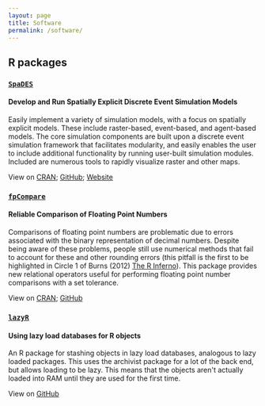 ```yaml
---
layout: page
title: Software
permalink: /software/
---
```


## R packages

### [`SpaDES`](http://SpaDES.PredictiveEcology.org)

#### Develop and Run Spatially Explicit Discrete Event Simulation Models

Easily implement a variety of simulation models, with a focus on spatially explicit models. These include raster-based, event-based, and agent-based models. The core simulation components are built upon a discrete event simulation framework that facilitates modularity, and easily enables the user to include additional functionality by running user-built simulation modules. Included are numerous tools to rapidly visualize raster and other maps.

View on [CRAN](https://cran.r-project.org/package=SpaDES); [GitHub](https://github.com/PredictiveEcology/SpaDES); [Website](http://SpaDES.PredictiveEcology.org)

### [`fpCompare`](https://cran.r-project.org/package=fpCompare)

#### Reliable Comparison of Floating Point Numbers

Comparisons of floating point numbers are problematic due to errors associated with the binary representation of decimal numbers. Despite being aware of these problems, people still use numerical methods that fail to account for these and other rounding errors (this pitfall is the first to be highlighted in Circle 1 of Burns (2012) [The R Inferno](http://www.burns-stat.com/pages/Tutor/R_inferno.pdf)). This package provides new relational operators useful for performing floating point number comparisons with a set tolerance.

View on [CRAN](https://cran.r-project.org/package=fpCompare);  [GitHub](https://github.com/PredictiveEcology/fpCompare)

### [`lazyR`](https://github.com/PredictiveEcology/lazyR)

#### Using lazy load databases for R objects

An R package for stashing objects in lazy load databases, analogous to lazy loaded packages. This uses the archivist package for a lot of the back end, but allows loading to be lazy. This means that the objects aren't actually loaded into RAM until they are used for the first time.

View on [GitHub](https://github.com/PredictiveEcology/lazyR)

